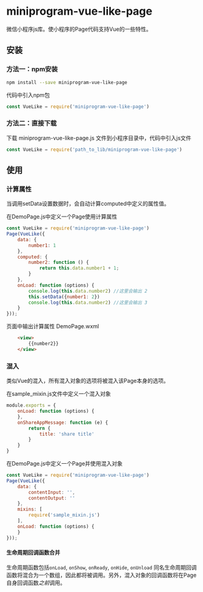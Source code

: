 # miniprogram-vue-like-page
微信小程序js库。使小程序的Page代码支持Vue的一些特性。
## 安装

### 方法一：npm安装
```bash
npm install --save miniprogram-vue-like-page
```
代码中引入npm包
```js
const VueLike = require('miniprogram-vue-like-page')
```
### 方法二：直接下载 
下载 miniprogram-vue-like-page.js 文件到小程序目录中，代码中引入js文件

```js
const VueLike = require('path_to_lib/miniprogram-vue-like-page')
```


## 使用
### 计算属性
当调用setData设置数据时，会自动计算computed中定义的属性值。

在DemoPage.js中定义一个Page使用计算属性
```js
const VueLike = require('miniprogram-vue-like-page')
Page(VueLike({
    data: {
        number1: 1
    },
    computed: {
        number2: function () {
            return this.data.number1 + 1;
        }
    },
    onLoad: function (options) {
        console.log(this.data.number2) //这里会输出 2
        this.setData({number1: 2})
        console.log(this.data.number2) //这里会输出 3
    }
}));
```
页面中输出计算属性
DemoPage.wxml
```html
    <view>
        {{number2}}
    </view>
```

### 混入
类似Vue的混入，所有混入对象的选项将被混入该Page本身的选项。

在sample_mixin.js文件中定义一个混入对象
```js
module.exports = {
    onLoad: function (options) {
    },
    onShareAppMessage: function (e) {
        return {
            title: 'share title'
        }
    }
}
```
在DemoPage.js中定义一个Page并使用混入对象
```js
const VueLike = require('miniprogram-vue-like-page')
Page(VueLike({
    data: {
        contentInput: '',
        contentOutput: ''
    },
    mixins: [
        require('sample_mixin.js')
    ],
    onLoad: function (options) {
    }
}));
```
#### 生命周期回调函数合并
生命周期函数包括`onLoad`, `onShow`, `onReady`, `onHide`, `onUnload`
同名生命周期回调函数将混合为一个数组，因此都将被调用。另外，混入对象的回调函数将在Page自身回调函数*之前*调用。